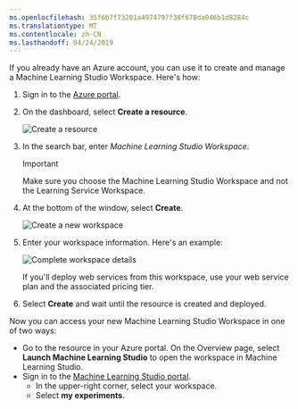```yaml
---
ms.openlocfilehash: 35f6b7f73201a4974797f38f670da046b1d8284c
ms.translationtype: MT
ms.contentlocale: zh-CN
ms.lasthandoff: 04/24/2019
---
```

If you already have an Azure account, you can use it to create and manage a Machine Learning Studio Workspace. Here's how:

1. Sign in to the [Azure portal](https://portal.azure.com?azure-portal=true).
1. On the dashboard, select **Create a resource**.

    ![Create a resource](../media/4-create-ml-workspace-with-existing-azure-account-create-resource.png)

1. In the search bar, enter *Machine Learning Studio Workspace*.

    > [!IMPORTANT]
    > Make sure you choose the Machine Learning Studio Workspace and not the Learning Service Workspace.

1. At the bottom of the window, select **Create**.

    ![Create a new workspace](../media/4-create-ml-workspace-with-existing-azure-account-create-workspace.png)

1. Enter your workspace information. Here's an example:

    ![Complete workspace details](../media/4-create-ml-workspace-with-existing-azure-account-workspace-details.png)

    If you'll deploy web services from this workspace, use your web service plan and the associated pricing tier.

1. Select **Create** and wait until the resource is created and deployed.

Now you can access your new Machine Learning Studio Workspace in one of two ways:
* Go to the resource in your Azure portal. On the Overview page, select **Launch Machine Learning Studio** to open the workspace in Machine Learning Studio.
* Sign in to the [Machine Learning Studio portal](https://studio.azureml.net/?azure-portal=true).
    - In the upper-right corner, select your workspace.
    - Select **my experiments**.